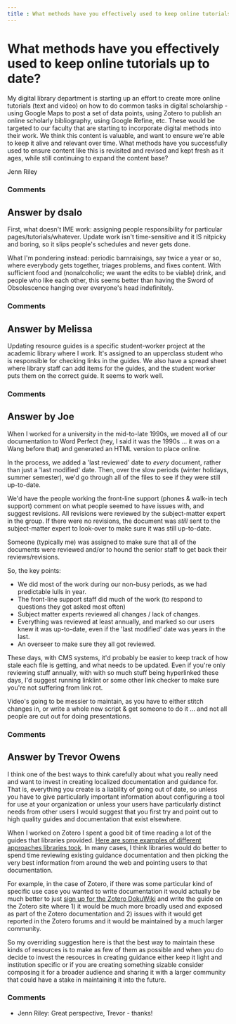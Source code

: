 ```yaml
---
title : What methods have you effectively used to keep online tutorials up to date?
---
```

What methods have you effectively used to keep online tutorials up to date?
=====================
My digital library department is starting up an effort to create more
online tutorials (text and video) on how to do common tasks in digital
scholarship - using Google Maps to post a set of data points, using
Zotero to publish an online scholarly bibliography, using Google Refine,
etc. These would be targeted to our faculty that are starting to
incorporate digital methods into their work. We think this content is
valuable, and want to ensure we're able to keep it alive and relevant
over time. What methods have you successfully used to ensure content
like this is revisited and revised and kept fresh as it ages, while
still continuing to expand the content base?

Jenn Riley

### Comments ###


Answer by dsalo
----------------
First, what doesn't IME work: assigning people responsibility for
particular pages/tutorials/whatever. Update work isn't time-sensitive
and it IS nitpicky and boring, so it slips people's schedules and never
gets done.

What I'm pondering instead: periodic barnraisings, say twice a year or
so, where everybody gets together, triages problems, and fixes content.
With sufficient food and (nonalcoholic; we want the edits to be viable)
drink, and people who like each other, this seems better than having the
Sword of Obsolescence hanging over everyone's head indefinitely.

### Comments ###

Answer by Melissa
----------------
Updating resource guides is a specific student-worker project at the
academic library where I work. It's assigned to an upperclass student
who is responsible for checking links in the guides. We also have a
spread sheet where library staff can add items for the guides, and the
student worker puts them on the correct guide. It seems to work well.

### Comments ###

Answer by Joe
----------------
When I worked for a university in the mid-to-late 1990s, we moved all of
our documentation to Word Perfect (hey, I said it was the 1990s ... it
was on a Wang before that) and generated an HTML version to place
online.

In the process, we added a 'last reviewed' date to *every* document,
rather than just a 'last modified' date. Then, over the slow periods
(winter holidays, summer semester), we'd go through all of the files to
see if they were still up-to-date.

We'd have the people working the front-line support (phones & walk-in
tech support) comment on what people seemed to have issues with, and
suggest revisions. All revisions were reviewed by the subject-matter
expert in the group. If there were no revisions, the document was
*still* sent to the subject-matter expert to look-over to make sure it
was still up-to-date.

Someone (typically me) was assigned to make sure that all of the
documents were reviewed and/or to hound the senior staff to get back
their reviews/revisions.

So, the key points:

-   We did most of the work during our non-busy periods, as we had
    predictable lulls in year.
-   The front-line support staff did much of the work (to respond to
    questions they got asked most often)
-   Subject matter experts reviewed all changes / lack of changes.
-   Everything was reviewed at least annually, and marked so our users
    knew it was up-to-date, even if the 'last modified' date was years
    in the last.
-   An overseer to make sure they all got reviewed.

These days, with CMS systems, it'd probably be easier to keep track of
how stale each file is getting, and what needs to be updated. Even if
you're only reviewing stuff annually, with with so much stuff being
hyperlinked these days, I'd suggest running linklint or some other link
checker to make sure you're not suffering from link rot.

Video's going to be messier to maintain, as you have to either stitch
changes in, or write a whole new script & get someone to do it ... and
not all people are cut out for doing presentations.

### Comments ###

Answer by Trevor Owens
----------------
I think one of the best ways to think carefully about what you really
need and want to invest in creating localized documentation and guidance
for. That is, everything you create is a liability of going out of date,
so unless you have to give particularly important information about
configuring a tool for use at your organization or unless your users
have particularly distinct needs from other users I would suggest that
you first try and point out to high quality guides and documentation
that exist elsewhere.

When I worked on Zotero I spent a good bit of time reading a lot of the
guides that libraries provided. [Here are some examples of different
approaches libraries
took](http://www.zotero.org/support/third_party_documentation). In many
cases, I think libraries would do better to spend time reviewing
existing guidance documentation and then picking the very best
information from around the web and pointing users to that
documentation.

For example, in the case of Zotero, if there was some particular kind of
specific use case you wanted to write documentation it would actually be
much better to just [sign up for the Zotero
DokuWiki](http://www.zotero.org/support/dev/documentation) and write the
guide on the Zotero site where 1) it would be much more broadly used and
exposed as part of the Zotero documentation and 2) issues with it would
get reported in the Zotero forums and it would be maintained by a much
larger community.

So my overriding suggestion here is that the best way to maintain these
kinds of resources is to make as few of them as possible and when you do
decide to invest the resources in creating guidance either keep it light
and institution specific or if you are creating something sizable
consider composing it for a broader audience and sharing it with a
larger community that could have a stake in maintaining it into the
future.

### Comments ###
* Jenn Riley: Great perspective, Trevor - thanks!

